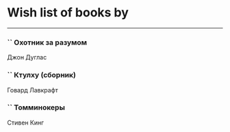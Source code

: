 # Wish list of books by [](http://vk.com/id86487125)
---

### `` Охотник за разумом
Джон Дуглас

### `` Ктулху (сборник)
Говард Лавкрафт

### `` Томминокеры
Стивен Кинг

